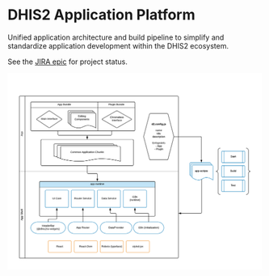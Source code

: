 # DHIS2 Application Platform

Unified application architecture and build pipeline to simplify and standardize application development within the DHIS2 ecosystem.

See the [JIRA epic](https://jira.dhis2.org/browse/TECH-179) for project status.

![DHIS2 application architecture diagram](./docs/images/architecture-diagram.png)
